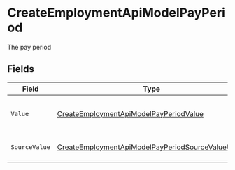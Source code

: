 # CreateEmploymentApiModelPayPeriod

The pay period


## Fields

| Field                                                                                                                             | Type                                                                                                                              | Required                                                                                                                          | Description                                                                                                                       | Example                                                                                                                           |
| --------------------------------------------------------------------------------------------------------------------------------- | --------------------------------------------------------------------------------------------------------------------------------- | --------------------------------------------------------------------------------------------------------------------------------- | --------------------------------------------------------------------------------------------------------------------------------- | --------------------------------------------------------------------------------------------------------------------------------- |
| `Value`                                                                                                                           | [CreateEmploymentApiModelPayPeriodValue](../../Models/Components/CreateEmploymentApiModelPayPeriodValue.md)                       | :heavy_minus_sign:                                                                                                                | The pay period of the job postings.                                                                                               | hour                                                                                                                              |
| `SourceValue`                                                                                                                     | [CreateEmploymentApiModelPayPeriodSourceValueUnion](../../Models/Components/CreateEmploymentApiModelPayPeriodSourceValueUnion.md) | :heavy_minus_sign:                                                                                                                | The source value of the pay period.                                                                                               | Hour                                                                                                                              |